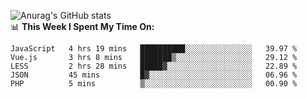 
![Anurag's GitHub stats](https://github-readme-stats.vercel.app/api?username=supergczh&show_icons=true&theme=radical)
<br />
📊 **This Week I Spent My Time On:**

<!--START_SECTION:waka-->
```text
JavaScript   4 hrs 19 mins   ██████████░░░░░░░░░░░░░░░   39.97 % 
Vue.js       3 hrs 8 mins    ███████▒░░░░░░░░░░░░░░░░░   29.12 % 
LESS         2 hrs 28 mins   █████▓░░░░░░░░░░░░░░░░░░░   22.89 % 
JSON         45 mins         █▓░░░░░░░░░░░░░░░░░░░░░░░   06.96 % 
PHP          5 mins          ▒░░░░░░░░░░░░░░░░░░░░░░░░   00.90 % 
```
<!--END_SECTION:waka-->
